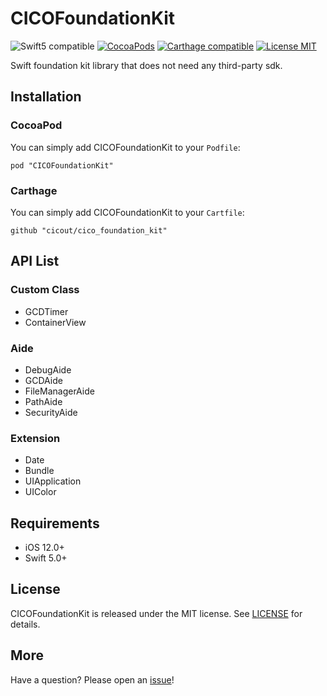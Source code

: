 # CICOFoundationKit

![Swift5 compatible][Swift5Badge] [![CocoaPods][PodBadge]][PodLink] [![Carthage compatible][CartagheBadge]][CarthageLink] [![License MIT][MITBadge]][MITLink]

Swift foundation kit library that does not need any third-party sdk.

## Installation

### CocoaPod

You can simply add CICOFoundationKit to your `Podfile`:  

```
pod "CICOFoundationKit"
```

### Carthage

You can simply add CICOFoundationKit to your `Cartfile`:  

```
github "cicout/cico_foundation_kit"
```

## API List

### Custom Class

- GCDTimer
- ContainerView

### Aide

- DebugAide
- GCDAide
- FileManagerAide
- PathAide
- SecurityAide 

### Extension

- Date
- Bundle
- UIApplication
- UIColor

## Requirements

- iOS 12.0+
- Swift 5.0+

## License

CICOFoundationKit is released under the MIT license. See [LICENSE](https://github.com/cicout/cico_foundation_kit/blob/master/LICENSE) for details.

## More

Have a question? Please open an [issue](https://github.com/cicout/cico_foundation_kit/issues/new)!

[Swift5Badge]: https://img.shields.io/badge/swift-5-orange.svg?style=flat
[Swift5Link]: https://developer.apple.com/swift/

[CartagheBadge]: https://img.shields.io/badge/Carthage-compatible-4BC51D.svg?style=flat
[CarthageLink]: https://github.com/Carthage/Carthage

[PodBadge]: https://img.shields.io/cocoapods/v/CICOFoundationKit.svg?style=flat
[PodLink]: http://cocoapods.org/pods/CICOFoundationKit

[MITBadge]: https://img.shields.io/badge/License-MIT-blue.svg?style=flat
[MITLink]: https://github.com/cicout/cico_foundation_kit/blob/develop/LICENSE
